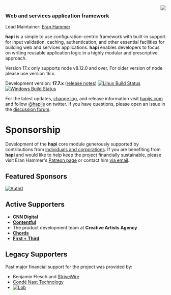 <img src="https://raw.github.com/hapijs/hapi/master/images/17.png" align="right"/>

### Web and services application framework

Lead Maintainer: [Eran Hammer](https://github.com/hueniverse)

**hapi** is a simple to use configuration-centric framework with built-in support for input validation, caching,
authentication, and other essential facilities for building web and services applications. **hapi** enables
developers to focus on writing reusable application logic in a highly modular and prescriptive approach. 

Version 17.x only supports node v8.12.0 and over. For older version of node please use version 16.x.

Development version: **17.7.x** ([release notes](https://github.com/hapijs/hapi/issues?labels=release+notes&page=1&state=closed)) 
[![Linux Build Status](https://secure.travis-ci.org/hapijs/hapi.svg?branch=master)](https://travis-ci.org/hapijs/hapi)
[![Windows Build Status](https://ci.appveyor.com/api/projects/status/github/hapijs/hapi?branch=master&svg=true)](https://ci.appveyor.com/project/hueniverse/hapi)

For the latest updates, [change log](https://hapijs.com/updates), and release information visit [hapijs.com](https://hapijs.com) and follow [@hapijs](https://twitter.com/hapijs) on twitter. If you have questions, please open an issue in the
[discussion forum](https://github.com/hapijs/discuss).

# Sponsorship

Development of the **hapi** core module generously supported by contributions from [individuals and corporations](https://github.com/hapijs/hapi/blob/master/SPONSORS.md).
If you are benefiting from **hapi** and would like to help keep the project financially sustainable, please visit
Eran Hammer's [Patreon page](https://www.patreon.com/eranhammer) or contact him [via email](mailto:eran@hammer.io).

## Featured Sponsors

[![Auth0](https://user-images.githubusercontent.com/56631/31878562-5c64483a-b78f-11e7-92da-5a991ebb302d.png)](https://bit.ly/auth0h-rn)

## Active Supporters

- **CNN Digital**
- **[Contentful](https://www.contentful.com/)**
- The product development team at **Creative Artists Agency**
- **[Chords](https://getonchords.com)**
- **[First + Third](https://firstandthird.com)**

## Legacy Supporters

Past major financial support for the project was provided by:
- Benjamin Flesch and [StriveWire](https://strivewire.com/)
- [Condé Nast Technology](https://technology.condenast.com/)
- [![Lob](https://user-images.githubusercontent.com/56631/42724877-60d54714-872f-11e8-97e9-07726418f41f.png)](https://lob.com/)
